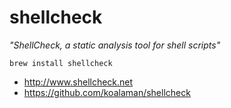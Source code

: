 # shellcheck

_"ShellCheck, a static analysis tool for shell scripts"_

```
brew install shellcheck
```

* http://www.shellcheck.net
* https://github.com/koalaman/shellcheck
